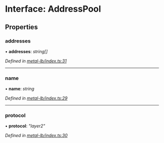 
# Interface: AddressPool

## Properties

###  addresses

• **addresses**: *string[]*

*Defined in [metal-lb/index.ts:31](https://github.com/Place1/kloudlib/blob/27a9d16/packages/metal-lb/index.ts#L31)*

___

###  name

• **name**: *string*

*Defined in [metal-lb/index.ts:29](https://github.com/Place1/kloudlib/blob/27a9d16/packages/metal-lb/index.ts#L29)*

___

###  protocol

• **protocol**: *"layer2"*

*Defined in [metal-lb/index.ts:30](https://github.com/Place1/kloudlib/blob/27a9d16/packages/metal-lb/index.ts#L30)*
